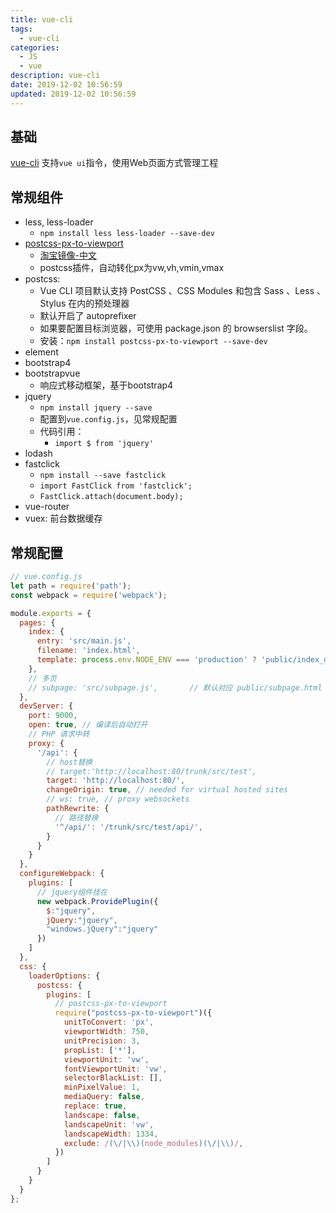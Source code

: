 ```yaml
---
title: vue-cli
tags: 
  - vue-cli
categories: 
  - JS
  - vue
description: vue-cli
date: 2019-12-02 10:56:59
updated: 2019-12-02 10:56:59
---
```


## 基础

[vue-cli](https://cli.vuejs.org/zh/)
支持`vue ui`指令，使用Web页面方式管理工程

## 常规组件

+ less, less-loader
  + `npm install less less-loader --save-dev`
+ [postcss-px-to-viewport](https://www.npmjs.com/package/postcss-px-to-viewport)
  + [淘宝镜像-中文](https://npm.taobao.org/package/postcss-px-to-viewport)
  + postcss插件，自动转化px为vw,vh,vmin,vmax
+ postcss:
  + Vue CLI 项目默认支持 PostCSS 、CSS Modules 和包含 Sass 、Less 、Stylus 在内的预处理器
  + 默认开启了 autoprefixer
  + 如果要配置目标浏览器，可使用 package.json 的 browserslist 字段。
  + 安装：`npm install postcss-px-to-viewport --save-dev`
+ element
+ bootstrap4
+ bootstrapvue
  + 响应式移动框架，基于bootstrap4
+ jquery
  + `npm install jquery --save`
  + 配置到`vue.config.js`，见常规配置
  + 代码引用：
    + `import $ from 'jquery'`
+ lodash
+ fastclick
  + `npm install --save fastclick`
  + `import FastClick from 'fastclick';`
  + `FastClick.attach(document.body);`
+ vue-router
+ vuex: 前台数据缓存

## 常规配置

```js
// vue.config.js
let path = require('path');
const webpack = require('webpack');

module.exports = {
  pages: {
    index: {
      entry: 'src/main.js',
      filename: 'index.html',
      template: process.env.NODE_ENV === 'production' ? 'public/index_dev.html' : 'public/index_build.html'
    },
    // 多页
    // subpage: 'src/subpage.js',       // 默认对应 public/subpage.html
  },
  devServer: {
    port: 9000,
    open: true, // 编译后自动打开
    // PHP 请求中转
    proxy: {
      '/api': {
        // host替换
        // target:'http://localhost:80/trunk/src/test',
        target: 'http://localhost:80/',
        changeOrigin: true, // needed for virtual hosted sites
        // ws: true, // proxy websockets
        pathRewrite: {
          // 路径替换
          '^/api/': '/trunk/src/test/api/',
        }
      }
    }
  },
  configureWebpack: {
    plugins: [
      // jquery组件挂在
      new webpack.ProvidePlugin({
        $:"jquery",
        jQuery:"jquery",
        "windows.jQuery":"jquery"
      })
    ]
  },
  css: {
    loaderOptions: {
      postcss: {
        plugins: [
          // postcss-px-to-viewport
          require("postcss-px-to-viewport")({
            unitToConvert: 'px',
            viewportWidth: 750,
            unitPrecision: 3,
            propList: ['*'],
            viewportUnit: 'vw',
            fontViewportUnit: 'vw',
            selectorBlackList: [],
            minPixelValue: 1,
            mediaQuery: false,
            replace: true,
            landscape: false,
            landscapeUnit: 'vw',
            landscapeWidth: 1334,
            exclude: /(\/|\\)(node_modules)(\/|\\)/,
          })
        ]
      }
    }
  }
};

```
